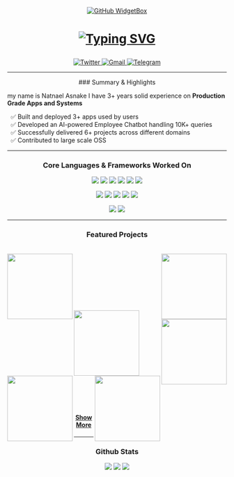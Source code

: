 <p align="center">
  <!-- Profile Widget -->
  <a href="https://github.com/Chesblaw">
    <img src="https://github-widgetbox.vercel.app/api/profile?username=Chesblaw&data=followers,repositories,stars,commits&theme=carbon" alt="GitHub WidgetBox" />
  </a>
</p>


<h1>
<p align="center">
  <!-- Typing Header -->
  <a href="https://github.com/Chesblaw">
    <img src="https://readme-typing-svg.herokuapp.com?size=26&duration=3000&pause=600&center=true&vCenter=true&width=1000&lines=Sup+👋+I'm+Nate;Developer;I+Build+Apps" alt="Typing SVG" />
  </a>
</p>
</h1>

<p align="center">
  <a href="https://https://x.com/NatnaelAsn12334" target="_blank">
    <img alt="Twitter" src="https://img.shields.io/badge/Twitter-1DA1F2?style=for-the-badge&logo=twitter&logoColor=white"/>
  </a>
  <a href="mailto:nasnake7@gmail.com">
    <img alt="Gmail" src="https://img.shields.io/badge/Gmail-D14836?style=for-the-badge&logo=gmail&logoColor=white"/>
  </a>
  
<a href="https://t.me/Chesblaw" target="_blank">
  <img alt="Telegram" src="https://img.shields.io/badge/Telegram-339933?style=for-the-badge&logo=telegram&logoColor=white"/>
</a>

</p>

---
<!-- ==================== About Me ==================== -->
<div align=center color=#00bfff> ### Summary & Highlights </div>


my name is Natnael Asnake I have 3+ years solid experience on **Production Grade Apps and
Systems**

<p align="left">

  ✅ Built and deployed 3+ apps used by users<br>
  ✅ Developed an AI-powered Employee Chatbot handling 10K+ queries<br>
  ✅ Successfully delivered 6+ projects across different domains<br>
  ✅ Contributed to large scale OSS<br>
  
</p>

<div>

---

<!-- ==================== Skills ==================== -->
<div align=center>
  
### Core Languages & Frameworks Worked On
</div>
<p align="center">
  <img src="https://img.shields.io/badge/Go-00ADD8?style=for-the-badge&logo=go&logoColor=white" />
  <img src="https://img.shields.io/badge/Python-3776AB?style=for-the-badge&logo=python&logoColor=white" />
  <img src="https://img.shields.io/badge/JavaScript-F7DF1E?style=for-the-badge&logo=javascript&logoColor=black" />
  <img src="https://img.shields.io/badge/Node.js-339933?style=for-the-badge&logo=node.js&logoColor=white" />
  <img src="https://img.shields.io/badge/Docker-2496ED?style=for-the-badge&logo=docker&logoColor=white" />
  <img src="https://img.shields.io/badge/Git-F05032?style=for-the-badge&logo=git&logoColor=white" />
</p>
<p align="center">
  <img src="https://img.shields.io/badge/Express.js-000000?style=for-the-badge&logo=express&logoColor=white" />
  <img src="https://img.shields.io/badge/Django-092E20?style=for-the-badge&logo=django&logoColor=white" />
  <img src="https://img.shields.io/badge/Flask-000000?style=for-the-badge&logo=flask&logoColor=white" />
  <img src="https://img.shields.io/badge/FastAPI-009688?style=for-the-badge&logo=fastapi&logoColor=white" />
  <img src="https://img.shields.io/badge/Next.js-000000?style=for-the-badge&logo=nextdotjs&logoColor=white" />
</p>
<p align="center">  
  <!-- Testing Tools -->
  <img src="https://img.shields.io/badge/Cypress-17202C?style=for-the-badge&logo=cypress&logoColor=white" />
  <img src="https://img.shields.io/badge/Playwright-2EAD33?style=for-the-badge&logo=playwright&logoColor=white" />
</p>

---

<!-- ==================== Projects ==================== -->
<div align=center>
  
### Featured Projects
</div>
<br>
<div width="100%" align="center">
  <a align="left" href="https://github.com/Chesblaw/Langchain-Tgbot" title="Langchain-Tgbot"><img align="left" height="150" src="https://github-readme-stats.vercel.app/api/pin/?username=Chesblaw&repo=Langchain-Tgbot&theme=react&border_color=61dafb&border_radius=10"></a>
<a align="right" href="https://github.com/Chesblaw/go-load-balancer" title="go-load-balancer"><img align="right" height="150" src="https://github-readme-stats.vercel.app/api/pin/?username=Chesblaw&repo=go-load-balancer&theme=react&border_color=61dafb&border_radius=10"></a>
</div>

<br/><br/><br/><br/><br/><br/>
<div width="100%"  align="center" border-bottom: 2px solid blue>
 <a align="left" href="https://github.com/Chesblaw/Scentopia-Backend" title="Scentopia"><img align="left" height="150" src="https://github-readme-stats.vercel.app/api/pin/?username=Chesblaw&repo=Scentopia-Backend&theme=react&border_color=61dafb&border_radius=10"></a>
  <a align="right" href="https://github.com/Chesblaw/surplus-supper" title="surplus-supper"><img align="right" height="150" src="https://github-readme-stats.vercel.app/api/pin/?username=Chesblaw&repo=surplus-supper&theme=react&border_color=61dafb&border_radius=10"></a>
</div>
<br/><br/><br/><br/><br/><br/>
<div width=100% align="center">
  <a align="left" href="https://github.com/Chesblaw/Job-Recommendation-System" title="Job-Recommendation-System"><img align="left" height="150" src="https://github-readme-stats.vercel.app/api/pin/?username=Chesblaw&repo=Job-Recommendation-System&theme=react&border_color=61dafb&border_radius=10"></a>
<a align="right" href="https://github.com/Chesblaw/ghost-drive-be" title="ghost-drive-be"><img align="right" height="150" src="https://github-readme-stats.vercel.app/api/pin/?username=Chesblaw&repo=ghost-drive-be&theme=react&border_color=61dafb&border_radius=10"></a>
</div>
<br/><br/><br/><br/><br/><br/>

<h4 align="center">
  <a href="https://github.com/Chesblaw?tab=repositories" title="Show Repositories"> Show More </a>
</h4>

---

<!-- ==================== Stats ==================== -->
<div align=center>
  
### Github Stats
</div>
<p align="center">
  <img src="https://github-readme-stats.vercel.app/api?username=Chesblaw&show_icons=true&theme=radical" />
  <img src="https://github-readme-stats.vercel.app/api/top-langs/?username=Chesblaw&layout=compact&theme=radical" />
  <img src="https://github-readme-streak-stats.herokuapp.com/?user=Chesblaw&theme=radical" />
</p>







